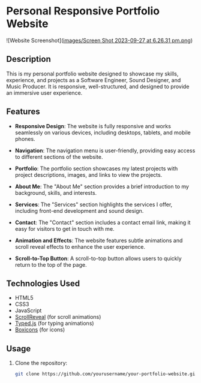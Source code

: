 # Personal Responsive Portfolio Website

![Website Screenshot]([images/Screen Shot 2023-09-27 at 6.26.31 pm.png](https://github.com/LXMachado/Alexandre-s-Portfolio-Website/blob/main/images/Screen%20Shot%202023-09-27%20at%206.26.31%20pm.png?raw=true))

## Description

This is my personal portfolio website designed to showcase my skills, experience, and projects as a Software Engineer, Sound Designer, and Music Producer. It is responsive, well-structured, and designed to provide an immersive user experience.

## Features

- **Responsive Design**: The website is fully responsive and works seamlessly on various devices, including desktops, tablets, and mobile phones.

- **Navigation**: The navigation menu is user-friendly, providing easy access to different sections of the website.

- **Portfolio**: The portfolio section showcases my latest projects with project descriptions, images, and links to view the projects.

- **About Me**: The "About Me" section provides a brief introduction to my background, skills, and interests.

- **Services**: The "Services" section highlights the services I offer, including front-end development and sound design.

- **Contact**: The "Contact" section includes a contact email link, making it easy for visitors to get in touch with me.

- **Animation and Effects**: The website features subtle animations and scroll reveal effects to enhance the user experience.

- **Scroll-to-Top Button**: A scroll-to-top button allows users to quickly return to the top of the page.

## Technologies Used

- HTML5
- CSS3
- JavaScript
- [ScrollReveal](https://scrollrevealjs.org/) (for scroll animations)
- [Typed.js](https://github.com/mattboldt/typed.js/) (for typing animations)
- [Boxicons](https://boxicons.com/) (for icons)

## Usage

1. Clone the repository:

   ```bash
   git clone https://github.com/yourusername/your-portfolio-website.git

